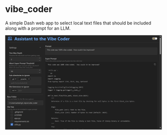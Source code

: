 # vibe_coder
A simple Dash web app to select local text files that should be included along with a prompt for an LLM.

![vibe_coder screenshot](vibe_coder_screenshot.png)